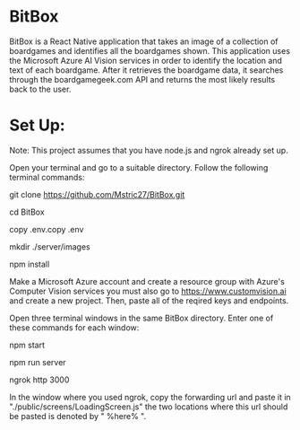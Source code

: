# BitBox

BitBox is a React Native application that takes an image of a collection of boardgames and identifies all the boardgames shown. This application uses the Microsoft Azure AI Vision services in order to identify the location and text of each boardgame. After it retrieves the boardgame data, it searches through the boardgamegeek.com API and returns the most likely results back to the user.

# Set Up: 

Note: This project assumes that you have node.js and ngrok already set up.

Open your terminal and go to a suitable directory. Follow the following terminal commands: 

git clone https://github.com/Mstric27/BitBox.git

cd BitBox

copy .env.copy .env

mkdir ./server/images

npm install


Make a Microsoft Azure account and create a resource group with Azure's Computer Vision services you must also go to https://www.customvision.ai and create a new project. 
Then, paste all of the reqired keys and endpoints. 

Open three terminal windows in the same BitBox directory. Enter one of these commands for each window:

npm start

npm run server

ngrok http 3000


In the window where you used ngrok, copy the forwarding url and paste it in "./public/screens/LoadingScreen.js" the two locations where this url should be pasted is denoted by " %here% ".
